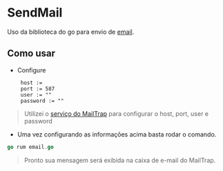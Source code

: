 # SendMail
Uso da biblioteca do go para envio de [email](https://pkg.go.dev/gopkg.in/gomail.v2#example-package). 

## Como usar
-  Configure
  
        host := 
        port := 587
	    user := ""
	    password := ""
> Utilizei o [serviço do MailTrap](https://mailtrap.io/) para configurar o host, port, user e password 


- Uma vez configurando as informações acima basta rodar o comando.
  
~~~go 
go rum email.go
~~~
> Pronto sua mensagem será exibida na caixa de e-mail do MailTrap.